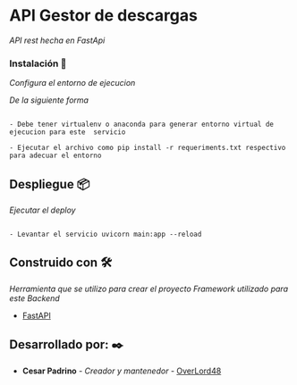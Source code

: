 # API Gestor de descargas
_API rest hecha en FastApi_

### Instalación 🔧

_Configura el entorno de ejecucion_

_De la siguiente forma_

```

- Debe tener virtualenv o anaconda para generar entorno virtual de ejecucion para este  servicio

- Ejecutar el archivo como pip install -r requeriments.txt respectivo para adecuar el entorno

```
## Despliegue 📦

_Ejecutar el deploy_
```

- Levantar el servicio uvicorn main:app --reload

```

## Construido con 🛠️

_Herramienta que se utilizo para crear el proyecto_
_Framework utilizado para este Backend_  
* [FastAPI](https://fastapi.tiangolo.com/)

## Desarrollado por: ✒️

* **Cesar Padrino** - *Creador y mantenedor* - [OverLord48](https://github.com/OverLord48)
